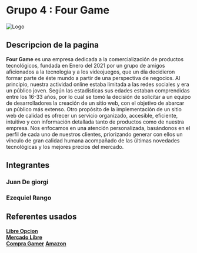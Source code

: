  # Grupo 4 : Four Game

 ![Logo](./img/logo-v1.png)   

 ## Descripcion de la pagina 

**Four Game** es una empresa dedicada a la comercialización de productos tecnológicos,
fundada en Enero del 2021 por un grupo de amigos aficionados a la tecnología y a los
videojuegos, que un día decidieron formar parte de éste mundo a partir de una perspectiva de
negocios.
Al principio, nuestra actividad online estaba limitada a las redes sociales y era un público
joven. Según las estadísticas sus edades estaban comprendidas entre los 16-33 años, por lo
cual se tomó la decisión de solicitar a un equipo de desarrolladores la creación de un sitio
web, con el objetivo de abarcar un público más extenso. Otro propósito de la implementación
de un sitio web de calidad es ofrecer un servicio organizado, accesible, eficiente, intuitivo y
con información detallada tanto de productos como de nuestra empresa.
Nos enfocamos en una atención personalizada, basándonos en el perfil de cada uno de
nuestros clientes, priorizando generar con ellos un vínculo de gran calidad humana
acompañado de las últimas novedades tecnológicas y los mejores precios del mercado. 


 ## Integrantes 

 ### Juan De giorgi   


 ### Ezequiel Rango  




  ## Referentes usados 

[**Libre Opcion**](https://www.libreopcion.com)  
[**Mercado Libre**](https://www.mercadolibre.com.ar/#from=homecom)  
[**Compra Gamer**](https://www.compragamer.com/)
[**Amazon**](https://www.amazon.com/)



